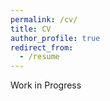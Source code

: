 ```yaml
---
permalink: /cv/
title: CV
author_profile: true
redirect_from:
  - /resume
---
```


Work in Progress
<!---
[Long CV](https://kc1729.github.io/files/cv_Karan_Chadha.pdf) (4 pages) <br>
[Short CV](https://kc1729.github.io/files/short_cv_Karan_Chadha.pdf) (1 page)
-->